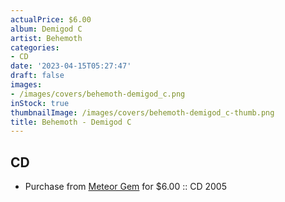 ```yaml
---
actualPrice: $6.00
album: Demigod C
artist: Behemoth
categories:
- CD
date: '2023-04-15T05:27:47'
draft: false
images:
- /images/covers/behemoth-demigod_c.png
inStock: true
thumbnailImage: /images/covers/behemoth-demigod_c-thumb.png
title: Behemoth - Demigod C
---
```


## CD
* Purchase from [Meteor Gem](https://meteor-gem.com/products/used-behemoth-demigod-cd) for $6.00 :: CD 2005
